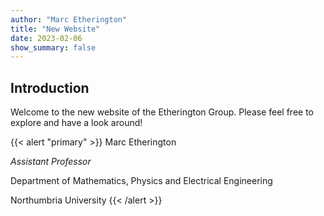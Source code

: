 ```yaml
---
author: "Marc Etherington"
title: "New Website"
date: 2023-02-06
show_summary: false 
---
```


## Introduction

Welcome to the new website of the Etherington Group. Please feel free to explore and have a look around!

{{< alert "primary" >}}
Marc Etherington

*Assistant Professor*

Department of Mathematics, Physics and Electrical Engineering

Northumbria University
{{< /alert >}}
